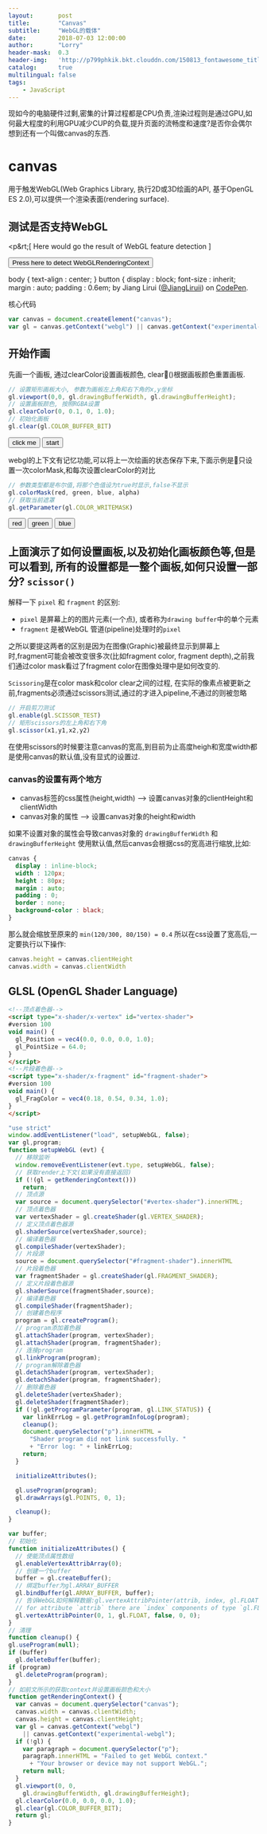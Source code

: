 ```yaml
---
layout:       post
title:        "Canvas"
subtitle:     "WebGL的载体"
date:         2018-07-03 12:00:00
author:       "Lorry"
header-mask:  0.3
header-img:   'http://p799phkik.bkt.clouddn.com/150813_fontawesome_title.jpg'
catalog:      true
multilingual: false
tags:
    - JavaScript
---
```


现如今的电脑硬件过剩,密集的计算过程都是CPU负责,渲染过程则是通过GPU,如何最大程度的利用GPU减少CUP的负载,提升页面的流畅度和速度?是否你会偶尔想到还有一个叫做canvas的东西.

# canvas 
用于触发WebGL(Web Graphics Library, 执行2D或3D绘画的API, 基于OpenGL ES 2.0),可以提供一个渲染表面(rendering surface).

## 测试是否支持WebGL

<p data-height="157" data-theme-id="0" data-slug-hash="RJmZZe" data-default-tab="result" data-user="JiangLiruii" data-embed-version="2" data-pen-title="
<p>[ Here would go the result of WebGL feature detection ]</p>
<button>Press here to detect WebGLRenderingContext</button>


body {
  text-align : center;
}
button {
  display : block;
  font-size : inherit;
  margin : auto;
  padding : 0.6em;
" class="codepen">See the Pen <a href="https://codepen.io/JiangLiruii/pen/RJmZZe/">
&lt;p&rt;[ Here would go the result of WebGL feature detection ]</p>
<button>Press here to detect WebGLRenderingContext</button>


body {
  text-align : center;
}
button {
  display : block;
  font-size : inherit;
  margin : auto;
  padding : 0.6em;
</a> by Jiang Lirui (<a href="https://codepen.io/JiangLiruii">@JiangLiruii</a>) on <a href="https://codepen.io">CodePen</a>.</p>
<script async src="https://static.codepen.io/assets/embed/ei.js"></script>

核心代码
```js
var canvas = document.createElement("canvas");
var gl = canvas.getContext("webgl") || canvas.getContext("experimental-webgl");
```

## 开始作画
先画一个画板, 通过clearColor设置画板颜色, clear()根据画板颜色重置画板.
```js
// 设置矩形画板大小, 参数为画板左上角和右下角的x,y坐标
gl.viewport(0,0, gl.drawingBufferWidth, gl.drawingBufferHeight);
// 设置画板颜色, 按照RGBA设置
gl.clearColor(0, 0.1, 0, 1.0);
// 初始化画板
gl.clear(gl.COLOR_BUFFER_BIT)
```
<canvas id='canvas1'></canvas>
<button id='canvas1button'>click me</button>
<button id='canvas1button2'>start</button>
<script>
  const canvas = document.querySelector('#canvas1');
  const gl = canvas.getContext('webgl');
  const button1 = document.querySelector('#canvas1button');
  const button2 = document.querySelector('#canvas1button2');
  gl.viewport(0,0, gl.drawingBufferWidth, gl.drawingBufferHeight);
  gl.clearColor(0, 0.5, 0, 1.0);
  gl.clear(gl.COLOR_BUFFER_BIT)
  function switch_color() {
    gl.clearColor(Math.random(),Math.random(),Math.random(),1.0);
    gl.clear(gl.COLOR_BUFFER_BIT)
  }
  let change_or_not = false;
  let a;
  function switch_color_forever() {
    change_or_not = !change_or_not;
    change_or_not ? button2.textContent = 'stop' : button2.textContent = 'start';
    if (change_or_not) {
      a = setInterval(switch_color, 500);
    } else {
      a ? clearInterval(a) : '';
    }
  }
  button1.addEventListener('click', switch_color);
  button2.addEventListener('click', switch_color_forever);
</script>

webgl的上下文有记忆功能,可以将上一次绘画的状态保存下来,下面示例是只设置一次colorMask,和每次设置clearColor的对比
```js
// 参数类型都是布尔值,将那个色值设为true时显示,false不显示
gl.colorMask(red, green, blue, alpha)
// 获取当前遮罩
gl.getParameter(gl.COLOR_WRITEMASK)
````
<canvas id='canvas2'></canvas>
<div id='canvasButtons'>
<button>red</button>
<button>green</button>
<button>blue</button>
</div>
<script>
  const canvas2 = document.querySelector('#canvas2');
  const gl2 = canvas2.getContext('webgl');
  gl2.viewport(0,0, gl2.drawingBufferWidth, gl2.drawingBufferHeight);
  gl2.clearColor(0, 0.5, 0, 1.0);
  gl2.clear(gl2.COLOR_BUFFER_BIT);
  const buttons2 = document.querySelector('#canvasButtons');
  let mask = [true, true, true];
  function getMaskColor(e) {
    switch (e.target.innerText) {
      case 'red':
      mask[0] = !mask[0];
      break;
      case 'green':
      mask[1] = !mask[1];
      break;
      case 'blue':
      mask[2] = !mask[2];
      break;
    }
    const buttons = document.querySelector('#canvasButtons button');
    gl2.colorMask(mask[0], mask[1], mask[2], true);
  }
  function setColor(){
    gl2.clearColor(Math.random(),Math.random(),Math.random(),1.0);
    gl2.clear(gl.COLOR_BUFFER_BIT)
  }
  setInterval(setColor, 1000);
  buttons2.addEventListener('click',getMaskColor);
</script>

## 上面演示了如何设置画板,以及初始化画板颜色等,但是可以看到, 所有的设置都是一整个画板,如何只设置一部分? `scissor()`

解释一下 `pixel` 和 `fragment` 的区别:

- `pixel` 是屏幕上的的图片元素(一个点), 或者称为`drawing buffer`中的单个元素
- `fragment` 是被WebGL 管道(pipeline)处理时的`pixel`

之所以要提这两者的区别是因为在图像(Graphic)被最终显示到屏幕上时,fragment可能会被改变很多次(比如fragment color, fragment depth),之前我们通过color mask看过了fragment color在图像处理中是如何改变的.

`Scissoring`是在color mask和color clear之间的过程, 在实际的像素点被更新之前,fragments必须通过scissors测试,通过的才进入pipeline,不通过的则被忽略

```js
// 开启剪刀测试
gl.enable(gl.SCISSOR_TEST)
// 矩形scissors的左上角和右下角
gl.scissor(x1,y1,x2,y2)
```
在使用scissors的时候要注意canvas的宽高,到目前为止高度heigh和宽度width都是使用canvas的默认值,没有显式的设置过.

### canvas的设置有两个地方

- canvas标签的css属性(height,width) --> 设置canvas对象的clientHeight和clientWidth
- canvas对象的属性 --> 设置canvas对象的height和width

如果不设置对象的属性会导致canvas对象的 `drawingBufferWidth` 和 `drawingBufferHeight` 使用默认值,然后canvas会根据css的宽高进行缩放,比如:
```css
canvas {
  display : inline-block;
  width : 120px;
  height : 80px;
  margin : auto;
  padding : 0;
  border : none;
  background-color : black;
}
```
那么就会缩放至原来的 `min(120/300, 80/150) = 0.4`
所以在css设置了宽高后,一定要执行以下操作:

```js
canvas.height = canvas.clientHeight
canvas.width = canvas.clientWidth
```

## GLSL (OpenGL Shader Language)

```html
<!--顶点着色器-->
<script type="x-shader/x-vertex" id="vertex-shader">
#version 100
void main() {
  gl_Position = vec4(0.0, 0.0, 0.0, 1.0);
  gl_PointSize = 64.0;
}
</script>
<!--片段着色器-->
<script type="x-shader/x-fragment" id="fragment-shader">
#version 100
void main() {
  gl_FragColor = vec4(0.18, 0.54, 0.34, 1.0);
}
</script>
```
```js
"use strict"
window.addEventListener("load", setupWebGL, false);
var gl,program;
function setupWebGL (evt) {
  // 移除监听
  window.removeEventListener(evt.type, setupWebGL, false);
  // 获取render上下文(如果没有直接返回)
  if (!(gl = getRenderingContext()))
    return;
  // 顶点源
  var source = document.querySelector("#vertex-shader").innerHTML;
  // 顶点着色器
  var vertexShader = gl.createShader(gl.VERTEX_SHADER);
  // 定义顶点着色器源
  gl.shaderSource(vertexShader,source);
  // 编译着色器
  gl.compileShader(vertexShader);
  // 片段源
  source = document.querySelector("#fragment-shader").innerHTML
  // 片段着色器
  var fragmentShader = gl.createShader(gl.FRAGMENT_SHADER);
  // 定义片段着色器源
  gl.shaderSource(fragmentShader,source);
  // 编译着色器
  gl.compileShader(fragmentShader);
  // 创建着色程序
  program = gl.createProgram();
  // program添加着色器
  gl.attachShader(program, vertexShader);
  gl.attachShader(program, fragmentShader);
  // 连接program
  gl.linkProgram(program);
  // program解除着色器
  gl.detachShader(program, vertexShader);
  gl.detachShader(program, fragmentShader);
  // 删除着色器
  gl.deleteShader(vertexShader);
  gl.deleteShader(fragmentShader);
  if (!gl.getProgramParameter(program, gl.LINK_STATUS)) {
    var linkErrLog = gl.getProgramInfoLog(program);
    cleanup();
    document.querySelector("p").innerHTML =
      "Shader program did not link successfully. "
      + "Error log: " + linkErrLog;
    return;
  }

  initializeAttributes();

  gl.useProgram(program);
  gl.drawArrays(gl.POINTS, 0, 1);

  cleanup();
}

var buffer;
// 初始化
function initializeAttributes() {
  // 使能顶点属性数组
  gl.enableVertexAttribArray(0);
  // 创建一个buffer
  buffer = gl.createBuffer();
  // 绑定buffer为gl.ARRAY_BUFFER
  gl.bindBuffer(gl.ARRAY_BUFFER, buffer);
  // 告诉WebGL如何解释数据:gl.vertexAttribPointer(attrib, index, gl.FLOAT, false, stride, offset);
  // for attribute `attrib` there are `index` components of type `gl.FLOAT` that are `not normalized` starting at `offset` and `stride` apart in the currently bound gl.ARRAY_BUFFER.
  gl.vertexAttribPointer(0, 1, gl.FLOAT, false, 0, 0);
}
// 清理
function cleanup() {
gl.useProgram(null);
if (buffer)
  gl.deleteBuffer(buffer);
if (program)
  gl.deleteProgram(program);
}
// 如前文所示的获取context并设置画板颜色和大小
function getRenderingContext() {
  var canvas = document.querySelector("canvas");
  canvas.width = canvas.clientWidth;
  canvas.height = canvas.clientHeight;
  var gl = canvas.getContext("webgl")
    || canvas.getContext("experimental-webgl");
  if (!gl) {
    var paragraph = document.querySelector("p");
    paragraph.innerHTML = "Failed to get WebGL context."
      + "Your browser or device may not support WebGL.";
    return null;
  }
  gl.viewport(0, 0,
    gl.drawingBufferWidth, gl.drawingBufferHeight);
  gl.clearColor(0.0, 0.0, 0.0, 1.0);
  gl.clear(gl.COLOR_BUFFER_BIT);
  return gl;
}
```


